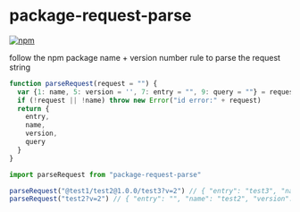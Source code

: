 # package-request-parse

[![npm](https://img.shields.io/npm/v/package-request-parse.svg)](https://www.npmjs.com/package/package-request-parse)

follow the npm package name + version number rule to parse the request string


``` js
function parseRequest(request = "") {
  var {1: name, 5: version = '', 7: entry = "", 9: query = ""} = request.match(/^((@[^/]+?\/)?([^/@?]+))(@([^/?]+?))?(\/([^?]+?))?(\?(.+?))?$/) || []
  if (!request || !name) throw new Error("id error:" + request)
  return {
    entry,
    name,
    version,
    query
  }
}

import parseRequest from "package-request-parse"

parseRequest("@test1/test2@1.0.0/test3?v=2") // { "entry": "test3", "name": "@test1/test2", "version": "1.0.0", "query": "v=2" }
parseRequest("test2?v=2") // { "entry": "", "name": "test2", "version": "", "query": "v=2" }
```